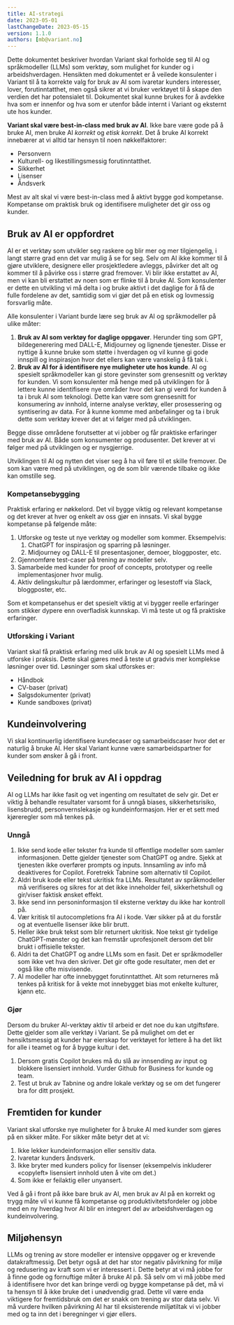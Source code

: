 ```yaml
---
title: AI-strategi
date: 2023-05-01
lastChangeDate: 2023-05-15
version: 1.1.0
authors: [mb@variant.no]
---
```


Dette dokumentet beskriver hvordan Variant skal forholde seg til AI og
språkmodeller (LLMs) som verktøy, som mulighet for kunder og i arbeidshverdagen.
Hensikten med dokumentet er å veilede konsulenter i Variant til å ta korrekte
valg for bruk av AI som ivaretar kunders interesser, lover, forutinntatthet, men
også sikrer at vi bruker verktøyet til å skape den verdien det har potensialet
til. Dokumentet skal kunne brukes for å avdekke hva som er innenfor og hva som
er utenfor både internt i Variant og eksternt ute hos kunder.

**Variant skal være best-in-class med bruk av AI**. Ikke bare være gode på å
bruke AI, men bruke AI _korrekt_ og _etisk korrekt_. Det å bruke AI korrekt
innebærer at vi alltid tar hensyn til noen nøkkelfaktorer:

- Personvern
- Kulturell- og likestillingsmessig forutinntatthet.
- Sikkerhet
- Lisenser
- Åndsverk

Mest av alt skal vi være best-in-class med å aktivt bygge god kompetanse.
Kompetanse om praktisk bruk og identifisere muligheter det gir oss og kunder.

## Bruk av AI er oppfordret

AI er et verktøy som utvikler seg raskere og blir mer og mer tilgjengelig, i
langt større grad enn det var mulig å se for seg. Selv om AI ikke kommer til å
gjøre utviklere, designere eller prosjektledere avleggs, påvirker det alt og
kommer til å påvirke oss i større grad fremover. Vi blir ikke erstattet av AI,
men vi kan bli erstattet av noen som er flinke til å bruke AI. Som konsulenter
er dette en utvikling vi må delta i og bruke aktivt i det daglige for å få de
fulle fordelene av det, samtidig som vi gjør det på en etisk og lovmessig
forsvarlig måte.

Alle konsulenter i Variant burde lære seg bruk av AI og språkmodeller på ulike
måter:

1. **Bruk av AI som verktøy for daglige oppgaver**. Herunder ting som GPT,
   bildegenerering med DALL-E, Midjourney og lignende tjenester. Disse er
   nyttige å kunne bruke som støtte i hverdagen og vil kunne gi gode innspill og
   inspirasjon hvor det ellers kan være vanskelig å få tak i.
2. **Bruk av AI for å identifisere nye muligheter ute hos kunde**. AI og
   spesielt språkmodeller kan gi store gevinster som grensesnitt og verktøy for
   kunden. Vi som konsulenter må henge med på utviklingen for å lettere kunne
   identifisere nye områder hvor det kan gi verdi for kunden å ta i bruk AI som
   teknologi. Dette kan være som grensesnitt for konsumering av innhold, interne
   analyse verktøy, eller prosessering og syntisering av data. For å kunne komme
   med anbefalinger og ta i bruk dette som verktøy krever det at vi følger med
   på utviklingen.

Begge disse områdene forutsetter at vi jobber og får praktiske erfaringer med
bruk av AI. Både som konsumenter og produsenter. Det krever at vi følger med på
utviklingen og er nysgjerrige.

Utviklingen til AI og nytten det viser seg å ha vil føre til et skille fremover.
De som kan være med på utviklingen, og de som blir værende tilbake og ikke kan
omstille seg.

### Kompetansebygging

Praktisk erfaring er nøkkelord. Det vil bygge viktig og relevant kompetanse og
det krever at hver og enkelt av oss gjør en innsats. Vi skal bygge kompetanse på
følgende måte:

1. Utforske og teste ut nye verktøy og modeller som kommer. Eksempelvis:
   1. ChatGPT for inspirasjon og sparring på løsninger.
   2. Midjourney og DALL-E til presentasjoner, demoer, bloggposter, etc.
2. Gjennomføre test-caser på trening av modeller selv.
3. Samarbeide med kunder for proof of concepts, prototyper og reelle
   implementasjoner hvor mulig.
4. Aktiv delingskultur på lærdommer, erfaringer og lesestoff via Slack,
   bloggposter, etc.

Som et kompetansehus er det spesielt viktig at vi bygger reelle erfaringer som
stikker dypere enn overfladisk kunnskap. Vi må teste ut og få praktiske
erfaringer.

### Utforsking i Variant

Variant skal få praktisk erfaring med ulik bruk av AI og spesielt LLMs med å
utforske i praksis. Dette skal gjøres med å teste ut gradvis mer komplekse
løsninger over tid. Løsninger som skal utforskes er:

- Håndbok
- CV-baser (privat)
- Salgsdokumenter (privat)
- Kunde sandboxes (privat)

## Kundeinvolvering

Vi skal kontinuerlig identifisere kundecaser og samarbeidscaser hvor det er
naturlig å bruke AI. Her skal Variant kunne være samarbeidspartner for kunder
som ønsker å gå i front.

## Veiledning for bruk av AI i oppdrag

AI og LLMs har ikke fasit og vet ingenting om resultatet de selv gir. Det er
viktig å behandle resultater varsomt for å unngå biases, sikkerhetsrisiko,
lisensbrudd, personvernslekasje og kundeinformasjon. Her er et sett med
kjøreregler som må tenkes på.

### Unngå

1. Ikke send kode eller tekster fra kunde til offentlige modeller som samler
   informasjonen. Dette gjelder tjenester som ChatGPT og andre. Sjekk at
   tjenesten ikke overfører prompts og inputs. Innsamling av info må deaktiveres
   for Copilot. Foretrekk Tabnine som alternativ til Copilot.
2. Aldri bruk kode eller tekst ukritisk fra LLMs. Resultatet av språkmodeller må
   verifiseres og sikres for at det ikke inneholder feil, sikkerhetshull og
   gir/viser faktisk ønsket effekt.
3. Ikke send inn personinformasjon til eksterne verktøy du ikke har kontroll på.
4. Vær kritisk til autocompletions fra AI i kode. Vær sikker på at du forstår og
   at eventuelle lisenser ikke blir brutt.
5. Heller ikke bruk tekst som blir returnert ukritisk. Noe tekst gir tydelige
   ChatGPT-mønster og det kan fremstår uprofesjonelt dersom det blir brukt i
   offisielle tekster.
6. Aldri ta det ChatGPT og andre LLMs som en fasit. Det er språkmodeller som
   ikke vet hva den skriver. Det gir ofte gode resultater, men det er også like
   ofte misvisende.
7. AI modeller har ofte innebygget forutinntatthet. Alt som returneres må tenkes
   på kritisk for å vekte mot innebygget bias mot enkelte kulturer, kjønn etc.

### Gjør

Dersom du bruker AI-verktøy aktiv til arbeid er det noe du kan utgiftsføre.
Dette gjelder som alle verktøy i Variant. Se på mulighet om det er
hensiktsmessig at kunder har eierskap for verktøyet for lettere å ha det likt
for alle i teamet og for å bygge kultur i det.

1. Dersom gratis Copilot brukes må du slå av innsending av input og blokkere
   lisensiert innhold. Vurder Github for Business for kunde og team.
2. Test ut bruk av Tabnine og andre lokale verktøy og se om det fungerer bra for
   ditt prosjekt.

## Fremtiden for kunder

Variant skal utforske nye muligheter for å bruke AI med kunder som gjøres på en
sikker måte. For sikker måte betyr det at vi:

1. Ikke lekker kundeinformasjon eller sensitiv data.
2. Ivaretar kunders åndsverk.
3. Ikke bryter med kunders policy for lisenser (eksempelvis inkluderer
   «copyleft» lisensiert innhold uten å vite om det.)
4. Som ikke er feilaktig eller unyansert.

Ved å gå i front på ikke bare bruk av AI, men bruk av AI på en korrekt og trygg
måte vil vi kunne få kompetanse og produktivitetsfordeler og jobbe med en ny
hverdag hvor AI blir en integrert del av arbeidshverdagen og kundeinvolvering.

## Miljøhensyn

LLMs og trening av store modeller er intensive oppgaver og er krevende
datakraftmessig. Det betyr også at det har stor negativ påvirkning for miljø og
redusering av kraft som vi er interessert i. Dette betyr at vi må jobbe for å
finne gode og fornuftige måter å bruke AI på. Så selv om vi må jobbe med å
identifisere hvor det kan bringe verdi og bygge kompetanse på det, må vi ta
hensyn til å ikke bruke det i unødvendig grad. Dette vil være enda viktigere for
fremtidsbruk om det er snakk om trening av stor data selv. Vi må vurdere hvilken
påvirkning AI har til eksisterende miljøtiltak vi vi jobber med og ta inn det i
beregninger vi gjør ellers.
